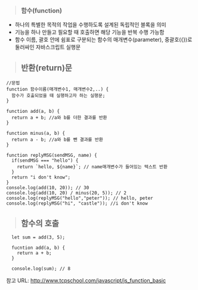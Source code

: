 > ### 함수(function)
  - 하나의 특별한 목적의 작업을 수행하도록 설계된 독립적인 블록을 의미
  - 기능을 하나 만들고 필요할 때 호출하면 해당 기능을 반복 수행 가능함
  - 함수 이름, 괄호 안에 쉼표로 구분되는 함수의 매개변수(parameter), 중괄호({})로 둘러싸인 자바스크립트 실행문

> ## 반환(return)문

  ```
  //문법
  function 함수이름(매개변수1, 매개변수2,..) {
    함수가 호출되었을 때 실행하고자 하는 실행문;
  }
  
  function add(a, b) {
    return a + b; //a와 b를 더한 결과를 반환
  }
  
  function minus(a, b) {
    return a - b; //a와 b를 뺀 결과를 반환
  }
  
  function replyMSG(sendMSG, name) {
    if(sendMSG === "hello") {
      return `hello, ${name}`; // name매개변수가 들어있는 텍스트 반환
    } 
    return "i don't know";
  }
  console.log(add(10, 20)); // 30
  console.log(add(10, 20) / minus(20, 5)); // 2
  console.log(replyMSG("hello","peter")); // hello, peter
  console.log(replyMSG("hi", "castle")); //i don't know
  ```
  
> ## 함수의 호출
  ```
    let sum = add(3, 5);
    
    fucntion add(a, b) {
      return a + b;
    }
    
    console.log(sum); // 8
  ```
참고 URL: http://www.tcpschool.com/javascript/js_function_basic
